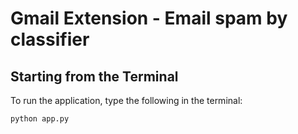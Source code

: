 
# Gmail Extension - Email spam by classifier

## Starting from the Terminal
To run the application, type the following in the terminal:
```
python app.py
```